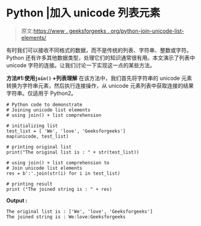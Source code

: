 # Python |加入 unicode 列表元素

> 原文:[https://www . geeksforgeeks . org/python-join-unicode-list-elements/](https://www.geeksforgeeks.org/python-joining-unicode-list-elements/)

有时我们可以接收不同格式的数据，而不是传统的列表、字符串、整数或字符。Python 还有许多其他数据类型，处理它们的知识通常很有用。本文演示了列表中 unicode 字符的连接。让我们讨论一下实现这一点的某些方法。

**方法#1:使用`join()` +列表理解**
在该方法中，我们首先将字符串的 unicode 元素转换为字符串元素，然后执行连接操作，从 unicode 元素列表中获取连接的结果字符串。仅适用于 Python2。

```
# Python code to demonstrate
# Joining unicode list elements
# using join() + list comprehension

# initializing list
test_list = [ 'We', 'love', 'Geeksforgeeks']
map(unicode, test_list)

# printing original list
print("The original list is : " + str(test_list))

# using join() + list comprehension to
# Join unicode list elements
res = b':'.join(str(i) for i in test_list)

# printing result
print ("The joined string is : " + res)
```

**Output :**

```
The original list is : ['We', 'love', 'Geeksforgeeks']
The joined string is : We:love:Geeksforgeeks

```
